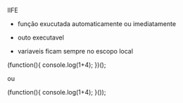 

IIFE

- função exucutada automaticamente ou imediatamente

- outo executavel

- variaveis ficam sempre no escopo local


(function(){
	console.log(1+4);
})();

ou

(function(){
	console.log(1+4);
}());
